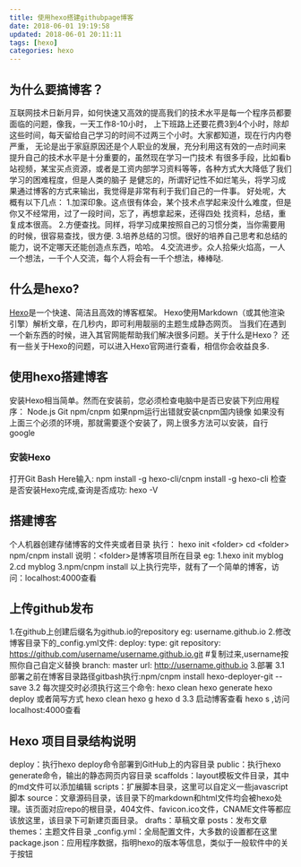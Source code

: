 ```yaml
---
title: 使用hexo搭建githubpage博客
date: 2018-06-01 19:19:58
updated: 2018-06-01 20:11:11
tags: [hexo]
categories: hexo
---
```

## 为什么要搞博客？
   互联网技术日新月异，如何快速又高效的提高我们的技术水平是每一个程序员都要面临的问题，像我，一天工作8-10小时，
上下班路上还要花费3到4个小时，除却这些时间，每天留给自己学习的时间不过两三个小时。大家都知道，现在行内内卷严重，
无论是出于家庭原因还是个人职业的发展，充分利用这有效的一点时间来提升自己的技术水平是十分重要的，虽然现在学习一门技术
有很多手段，比如看b站视频，某宝买点资源，或者是工资内部学习资料等等，各种方式大大降低了我们学习的困难程度，但是人类的脑子
是健忘的，所谓好记性不如烂笔头，将学习成果通过博客的方式来输出，我觉得是非常有利于我们自己的一件事。
    好处呢，大概有以下几点：
        1.加深印象。这点很有体会，某个技术点学起来没什么难度，但是你又不经常用，过了一段时间，忘了，再想拿起来，还得四处
    找资料，总结，重复成本很高。
        2.方便查找。同样，将学习成果按照自己的习惯分类，当你需要用的时候，很容易查找，很方便.
        3.培养总结的习惯。很好的培养自己思考和总结的能力，说不定哪天还能创造点东西，哈哈。
        4.交流进步。众人拾柴火焰高，一人一个想法，一千个人交流，每个人将会有一千个想法，棒棒哒.
## 什么是hexo?
 [Hexo](https://hexo.io/zh-cn/)是一个快速、简洁且高效的博客框架。
 Hexo使用Markdown（或其他渲染引擎）解析文章，在几秒内，即可利用靓丽的主题生成静态网页。
 当我们在遇到一个新东西的时候，进入其官网能帮助我们解决很多问题。关于什么是Hexo？
 还有一些关于Hexo的问题，可以进入Hexo官网进行查看，相信你会收益良多.
 
 ## 使用hexo搭建博客
   安装Hexo相当简单。然而在安装前，您必须检查电脑中是否已安装下列应用程序：
   Node.js
   Git
   npm/cnpm 如果npm运行出错就安装cnpm国内镜像
   如果没有上面三个必须的环境，那就需要逐个安装了，网上很多方法可以安装，自行google
   ### 安装Hexo
   打开Git Bash Here输入:
   npm install -g hexo-cli/cnpm install -g hexo-cli
   检查是否安装Hexo完成,查询是否成功:
   hexo -V
## 搭建博客
   个人机器创建存储博客的文件夹或者目录
   执行：
   hexo init \<folder>
   cd \<folder>
   npm/cnpm install
   说明：\<folder>是博客项目所在目录
   eg: 
   1.hexo init myblog
   2.cd myblog
   3.npm/cnpm install
   以上执行完毕，就有了一个简单的博客，访问：localhost:4000查看
## 上传github发布
   1.在github上创建后缀名为github.io的repository
   eg: username.github.io
   2.修改博客目录下的_config.yml文件:
   deploy:
     type: git
     repository: https://github.com/username/username.github.io.git #复制过来,username按照你自己自定义替换
     branch: master
   url: http://username.github.io
   3.部署
    3.1 部署之前在博客目录路径gitbash执行:npm/cnpm install hexo-deployer-git --save
    3.2 每次提交时必须执行这三个命令:
        hexo clean
        hexo generate
        hexo deploy
        或者简写方式
        hexo clean
        hexo g
        hexo d
    3.3 启动博客查看
        hexo s  ,访问localhost:4000查看
## Hexo 项目目录结构说明
   deploy：执行hexo deploy命令部署到GitHub上的内容目录
   public：执行hexo generate命令，输出的静态网页内容目录
   scaffolds：layout模板文件目录，其中的md文件可以添加编辑
   scripts：扩展脚本目录，这里可以自定义一些javascript脚本
   source：文章源码目录，该目录下的markdown和html文件均会被hexo处理。该页面对应repo的根目录，404文件、favicon.ico文件，CNAME文件等都应该放这里，该目录下可新建页面目录。
        drafts：草稿文章
        posts：发布文章
   themes：主题文件目录
   _config.yml：全局配置文件，大多数的设置都在这里
   package.json：应用程序数据，指明hexo的版本等信息，类似于一般软件中的关于按钮
   
   